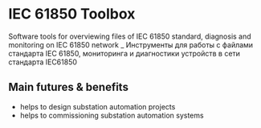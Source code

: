# IEC 61850 Toolbox

Software tools for overviewing files of IEC 61850 standard, diagnosis and monitoring on IEC 61850 network
_
Инструменты для работы c файлами стандарта IEC 61850, мониторинга и диагностики устройств в сети стандарта IEC61850

## Main futures & benefits
 - helps to design substation automation projects
 - helps to commissioning substation automation systems
